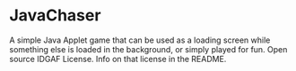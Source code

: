 # JavaChaser
A simple Java Applet game that can be used as a loading screen while something else is loaded in the background, or simply played for fun. Open source IDGAF License. Info on that license in the README.
